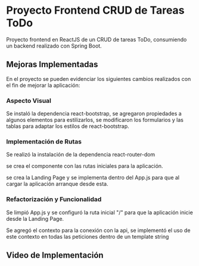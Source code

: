 # Proyecto Frontend CRUD de Tareas ToDo 

Proyecto frontend en ReactJS de un CRUD de tareas ToDo, consumiendo un backend realizado con Spring Boot.

## Mejoras Implementadas

En el proyecto se pueden evidenciar los siguientes cambios realizados con el fin de mejorar la aplicación:

### Aspecto Visual

Se instaló la dependencia react-bootstrap, se agregaron propiedades a algunos elementos para estilizarlos, se modificaron los formularios y las tablas para adaptar los estilos de react-bootstrap.

### Implementación de Rutas

Se realizó la instalación de la dependencia react-router-dom

se crea el componente con las rutas iniciales para la aplicación.

se crea la Landing Page y se implementa dentro del App.js para que al cargar la aplicación arranque desde esta.

### Refactorización y Funcionalidad

Se limpió App.js y se configuró la ruta inicial "/" para que la aplicación inicie desde la Landing Page.

Se agregó el contexto para la conexión con la api, se implementó el uso de este contexto en todas las peticiones dentro de un template string

## Video de Implementación



